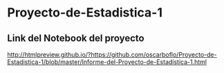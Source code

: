 # Proyecto-de-Estadistica-1

## Link del Notebook del proyecto

http://htmlpreview.github.io/?https://github.com/oscarboflo/Proyecto-de-Estadistica-1/blob/master/Informe-del-Proyecto-de-Estadística-1.html
